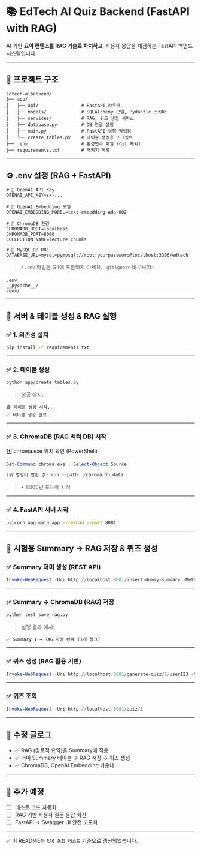 # 📚 EdTech AI Quiz Backend (FastAPI with RAG)

AI 기반 **요약 컨텐츠를 RAG 기술로 차치하고**, 사용자 응답을 채점하는 FastAPI 백업드 시스템입니다.

---

## 📂️ 프로젝트 구조

```
edtech-aibackend/
├── app/
│   ├── api/                # FastAPI 라우터
│   ├── models/             # SQLAlchemy 모델, Pydantic 스키마
│   ├── services/           # RAG, 퀴즈 생성 서비스
│   ├── database.py         # DB 연결 설정
│   ├── main.py             # FastAPI 실행 짱입점
│   └── create_tables.py    # 테이블 생성용 스크립트
├── .env                    # 환경변수 파일 (Git 제외)
├── requirements.txt        # 패키지 목록
```

---

## ⚙️ .env 설정 (RAG + FastAPI)

```env
# 🔑 OpenAI API Key
OPENAI_API_KEY=sk-...

# 🧠 OpenAI Embedding 모델
OPENAI_EMBEDDING_MODEL=text-embedding-ada-002

# 💃 ChromaDB 환경
CHROMADB_HOST=localhost
CHROMADB_PORT=8000
COLLECTION_NAME=lecture_chunks

# 📃 MySQL DB URL
DATABASE_URL=mysql+pymysql://root:yourpassword@localhost:3306/edtech
```

> ❗ `.env` 파일은 Git에 포함하지 마세요. `.gitignore` 바로보기:

```
.env
__pycache__/
venv/
```

---

## 🚀 서버 & 테이블 생성 & RAG 실행

### ✅ 1. 의존성 설치

```bash
pip install -r requirements.txt
```

---

### ✅ 2. 테이블 생성

```bash
python app/create_tables.py
```

> 성공 예시:

```
🟢 테이블 생성 시작...
✅ 테이블 생성 완료.
```

---

### ✅ 3. ChromaDB (RAG 벡터 DB) 시작

1️⃣ chroma.exe 위치 확인 (PowerShell)
```powershell
Get-Command chroma.exe | Select-Object Source
```

```powershell
{위 명령어 반환 값} run --path ./chroma_db_data
```

> • 8000번 포트에 시작

---

### ✅ 4. FastAPI 서버 시작

```bash
uvicorn app.main:app --reload --port 8081
```

---

## 🤞 시험용 Summary → RAG 저장 & 퀴즈 생성

### ✅ Summary 더미 생성 (REST API)

```powershell
Invoke-WebRequest -Uri http://localhost:8081/insert-dummy-summary -Method POST
```

---

### ✅ Summary → ChromaDB (RAG) 저장

```bash
python test_save_rag.py
```

> 실행 결과 예시:

```
✅ Summary 1 → RAG 저장 완료 (1개 청크)
```

---

### ✅ 퀴즈 생성 (RAG 활용 기반)

```powershell
Invoke-WebRequest -Uri http://localhost:8081/generate-quiz/1/user123 -Method POST
```

---

### ✅ 퀴즈 조회

```powershell
Invoke-WebRequest -Uri http://localhost:8081/quiz/1
```

---

## 📅 수정 글로그

* ✅ RAG (경로적 요약)을 Summary에 적용
* ✅ 더미 Summary 테이블 → RAG 저장 → 퀴즈 생성
* ✅ ChromaDB, OpenAI Embedding 가운데

---

## 📅 추가 예정

* [ ] 테스트 코드 자동화
* [ ] RAG 기반 사용자 질문 응답 회신
* [ ] FastAPI → Swagger UI 안전 고도화

---

✅ 이 README는 `RAG 통합 테스트` 기준으로 갱신되었습니다.






